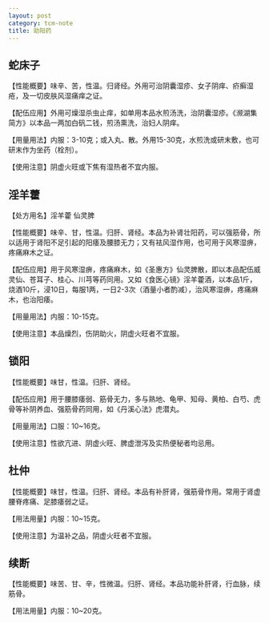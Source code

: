 ```yaml
---
layout: post
category: tcm-note
title: 助阳药
---
```


## 蛇床子 ##

【性能概要】味辛、苦，性温。归肾经。外用可治阴囊湿疹、女子阴痒、疥癣湿疮，及一切皮肤风湿痛痒之证。

【配伍应用】外用可燥湿杀虫止痒，如单用本品水煎汤洗，治阴囊湿疹。《濒湖集简方》以本品一两加白矾二钱，煎汤熏洗，治妇人阴痒。

【用量用法】内服：3-10克；或入丸、散。外用15-30克，水煎洗或研末敷，也可研末作为坐药（栓剂）。

【使用注意】阴虚火旺或下焦有湿热者不宜内服。

## 淫羊藿 ##

【处方用名】淫羊藿 仙灵脾

【性能概要】味辛、甘，性温。归肝、肾经。本品为补肾壮阳药，可以强筋骨，所以适用于肾阳不足引起的阳痿及腰膝无力；又有袪风湿作用，也可用于风寒湿痹，疼痛麻木之证。

【配伍应用】用于风寒湿痹，疼痛麻木，如《圣惠方》仙灵脾散，即以本品配伍威灵仙、苍耳子、桂心、川芎等药同用。又如《食医心镜》淫羊藿酒，以本品1斤，烧酒10斤，浸10日，每服1两，一日2-3次（酒量小者酌减），治风寒湿痹，疼痛麻木，也治阳痿。

【用量用法】内服：10-15克。

【使用注意】本品燥烈，伤阴助火，阴虚火旺者不宜服。

## 锁阳 ##

【性能概要】味甘，性温。归肝、肾经。

【配伍应用】用于腰膝痿弱、筋骨无力，多与熟地、龟甲、知母、黄柏、白芍、虎骨等补阴养血、强筋骨药同用，如《丹溪心法》虎潜丸。

【用量用法】口服：10~16克。

【使用注意】性欲亢进、阴虚火旺、脾虚泄泻及实热便秘者均忌用。

## 杜仲 ##

【性能概要】味甘，性温。归肝、肾经。本品有补肝肾，强筋骨作用。常用于肾虚腰脊疼痛、足膝痿弱之证。

【用法用量】内服：10~15克。

【使用注意】为温补之品，阴虚火旺者不宜服。

## 续断 ##

【性能概要】味苦、甘、辛，性微温。归肝、肾经。本品功能补肝肾，行血脉，续筋骨。

【用法用量】内服：10~20克。